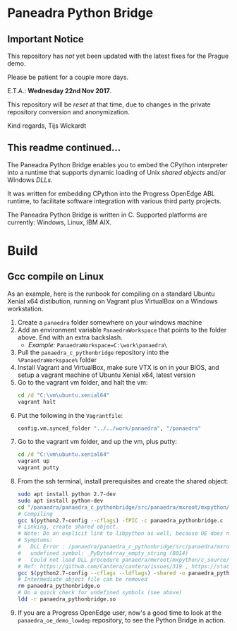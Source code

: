 # Paneadra Python Bridge

## Important Notice

This repository has *not* yet been updated with the latest fixes for the Prague demo.

Please be patient for a couple more days.

E.T.A.: **Wednesday 22nd Nov 2017**.

This repository will be *reset* at that time, due to changes in the private repository conversion and anonymization.

Kind regards, Tijs Wickardt

## This readme continued...

The Paneadra Python Bridge enables you to embed the CPython interpreter into a runtime that supports dynamic loading of Unix _shared objects_ and/or Windows _DLLs_.

It was written for embedding CPython into the Progress OpenEdge ABL runtime, to facilitate software integration with various third party projects.

The Paneadra Python Bridge is written in C. Supported platforms are currently: Windows, Linux, IBM AIX.

# Build

## Gcc compile on Linux

As an example, here is the runbook for compiling on a standard Ubuntu Xenial x64 distibution, running on Vagrant plus VirtualBox on a Windows workstation.

1. Create a `panaedra` folder somewhere on your windows machine
1. Add an environment variable `PanaedraWorkspace` that points to the folder above. End with an extra backslash.
    * _Example:_ `PanaedraWorkspace=C:\work\panaedra\`
1. Pull the `panaedra_c_pythonbridge` repository into the `%PanaedraWorkspace%` folder
1. Install Vagrant and VirtualBox, make sure VTX is on in your BIOS, and setup a vagrant machine of Ubuntu Xenial x64, latest version
1. Go to the vagrant vm folder, and halt the vm:
    ```bat
    cd /d "C:\vm\ubuntu.xenial64"
    vagrant halt
    ```
1. Put the following in the `Vagrantfile`:
    ```bash
    config.vm.synced_folder "../../work/panaedra", "/panaedra"
    ```
1. Go to the vagrant vm folder, and up the vm, plus putty:
    ```bat
    cd /d "C:\vm\ubuntu.xenial64"
    vagrant up
    vagrant putty
    ```
1. From the ssh terminal, install prerequisites and create the shared object:
    ```bash
    sudo apt install python 2.7-dev
    sudo apt install python-dev
    cd "/panaedra/panaedra_c_pythonbridge/src/panaedra/mxroot/mxpython/c_source/"
    # Compiling
    gcc $(python2.7-config --cflags) -fPIC -c panaedra_pythonbridge.c
    # Linking, create shared object.
    # Note: Do an explicit link to libpython as well, because OE does not allow undefined symbols (even when they are fine at runtime).
    # Symptoms:
    #   DLL Error : /panaedra/panaedra_c_pythonbridge/src/panaedra/mxroot/mxpython/c_source/panaedra_pythonbridge.so
    #   undefined symbol: _PyByteArray_empty_string (8014)
    #   Could not load DLL procedure panaedra/mxroot/mxpython/c_source/panaedra_pythonbridge.so. (3258)
    # Ref: https://github.com/Cantera/cantera/issues/319 , https://stackoverflow.com/questions/16112310/explicitly-linking-a-local-shared-object-library , 
    gcc $(python2.7-config --cflags --ldflags) -shared -o panaedra_pythonbridge.so panaedra_pythonbridge.o -lc /usr/lib/x86_64-linux-gnu/libpython2.7.so.1.0
    # Intermediate object file can be removed
    rm panaedra_pythonbridge.o
    # Do a quick check for undefined symbols (see above)
    ldd -r panaedra_pythonbridge.so

    ```
1. If you are a Progress OpenEdge user, now's a good time to look at the `panaedra_oe_demo_lowdep` repository, to see the Python Bridge in action.
